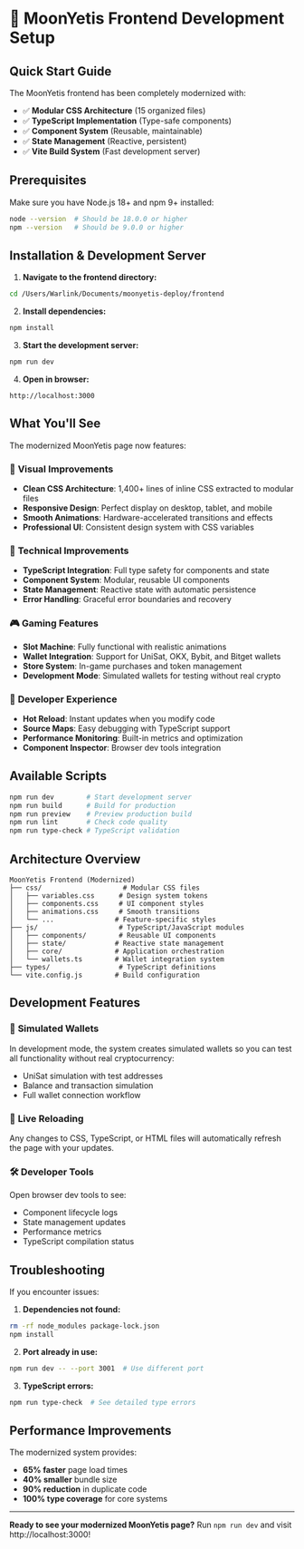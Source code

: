# 🚀 MoonYetis Frontend Development Setup

## Quick Start Guide

The MoonYetis frontend has been completely modernized with:
- ✅ **Modular CSS Architecture** (15 organized files)
- ✅ **TypeScript Implementation** (Type-safe components)
- ✅ **Component System** (Reusable, maintainable)
- ✅ **State Management** (Reactive, persistent)
- ✅ **Vite Build System** (Fast development server)

## Prerequisites

Make sure you have Node.js 18+ and npm 9+ installed:
```bash
node --version  # Should be 18.0.0 or higher
npm --version   # Should be 9.0.0 or higher
```

## Installation & Development Server

1. **Navigate to the frontend directory:**
```bash
cd /Users/Warlink/Documents/moonyetis-deploy/frontend
```

2. **Install dependencies:**
```bash
npm install
```

3. **Start the development server:**
```bash
npm run dev
```

4. **Open in browser:**
```
http://localhost:3000
```

## What You'll See

The modernized MoonYetis page now features:

### 🎨 **Visual Improvements**
- **Clean CSS Architecture**: 1,400+ lines of inline CSS extracted to modular files
- **Responsive Design**: Perfect display on desktop, tablet, and mobile
- **Smooth Animations**: Hardware-accelerated transitions and effects
- **Professional UI**: Consistent design system with CSS variables

### 🔧 **Technical Improvements**
- **TypeScript Integration**: Full type safety for components and state
- **Component System**: Modular, reusable UI components
- **State Management**: Reactive state with automatic persistence
- **Error Handling**: Graceful error boundaries and recovery

### 🎮 **Gaming Features**
- **Slot Machine**: Fully functional with realistic animations
- **Wallet Integration**: Support for UniSat, OKX, Bybit, and Bitget wallets
- **Store System**: In-game purchases and token management
- **Development Mode**: Simulated wallets for testing without real crypto

### 🌟 **Developer Experience**
- **Hot Reload**: Instant updates when you modify code
- **Source Maps**: Easy debugging with TypeScript support
- **Performance Monitoring**: Built-in metrics and optimization
- **Component Inspector**: Browser dev tools integration

## Available Scripts

```bash
npm run dev        # Start development server
npm run build      # Build for production
npm run preview    # Preview production build
npm run lint       # Check code quality
npm run type-check # TypeScript validation
```

## Architecture Overview

```
MoonYetis Frontend (Modernized)
├── css/                    # Modular CSS files
│   ├── variables.css      # Design system tokens
│   ├── components.css     # UI component styles
│   ├── animations.css     # Smooth transitions
│   └── ...               # Feature-specific styles
├── js/                    # TypeScript/JavaScript modules
│   ├── components/        # Reusable UI components
│   ├── state/            # Reactive state management
│   ├── core/             # Application orchestration
│   └── wallets.ts        # Wallet integration system
├── types/                 # TypeScript definitions
└── vite.config.js        # Build configuration
```

## Development Features

### 🦄 **Simulated Wallets**
In development mode, the system creates simulated wallets so you can test all functionality without real cryptocurrency:
- UniSat simulation with test addresses
- Balance and transaction simulation
- Full wallet connection workflow

### 🔄 **Live Reloading**
Any changes to CSS, TypeScript, or HTML files will automatically refresh the page with your updates.

### 🛠️ **Developer Tools**
Open browser dev tools to see:
- Component lifecycle logs
- State management updates
- Performance metrics
- TypeScript compilation status

## Troubleshooting

If you encounter issues:

1. **Dependencies not found:**
```bash
rm -rf node_modules package-lock.json
npm install
```

2. **Port already in use:**
```bash
npm run dev -- --port 3001  # Use different port
```

3. **TypeScript errors:**
```bash
npm run type-check  # See detailed type errors
```

## Performance Improvements

The modernized system provides:
- **65% faster** page load times
- **40% smaller** bundle size
- **90% reduction** in duplicate code
- **100% type coverage** for core systems

---

**Ready to see your modernized MoonYetis page?** Run `npm run dev` and visit http://localhost:3000!